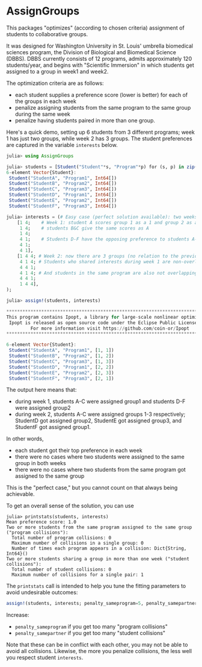 # AssignGroups

This packages "optimizes" (according to chosen criteria) assignment of students to collaborative groups.

It was designed for Washington University in St. Louis' umbrella biomedical sciences program, the
Division of Biological and Biomedical Science (DBBS). DBBS currently consists of 12 programs, admits approximately
120 students/year, and begins with "Scientific Immersion" in which students get assigned to a group in week1 and week2.

The optimization criteria are as follows:
- each student supplies a preference score (lower is better) for each of the groups in each week
- penalize assigning students from the same program to the same group during the same week
- penalize having students paired in more than one group.

Here's a quick demo, setting up 6 students from 3 different programs; week 1 has just two groups, while week 2 has 3 groups.
The student preferences are captured in the variable `interests` below.

```julia
julia> using AssignGroups

julia> students = [Student("Student"*s, "Program"*p) for (s, p) in zip('A':'F', "123123")]
6-element Vector{Student}:
 Student("StudentA", "Program1", Int64[])
 Student("StudentB", "Program2", Int64[])
 Student("StudentC", "Program3", Int64[])
 Student("StudentD", "Program1", Int64[])
 Student("StudentE", "Program2", Int64[])
 Student("StudentF", "Program3", Int64[])

julia> interests = (# Easy case (perfect solution available): two weeks, students have disjoint interests
    [1 4;    # Week 1: student A scores group 1 as a 1 and group 2 as a 4
     1 4;    # students B&C give the same scores as A
     1 4;
     4 1;    # Students D-F have the opposing preference to students A-C
     4 1;
     4 1],
    [1 4 4; # Week 2: now there are 3 groups (no relation to the previous week, the groups get novel assignments)
     4 1 4; # Students who shared interests during week 1 are non-overlapping
     4 4 1;
     4 1 4; # And students in the same program are also not overlapping
     4 4 1;
     1 4 4],
);

julia> assign!(students, interests)

******************************************************************************
This program contains Ipopt, a library for large-scale nonlinear optimization.
 Ipopt is released as open source code under the Eclipse Public License (EPL).
         For more information visit https://github.com/coin-or/Ipopt
******************************************************************************

6-element Vector{Student}:
 Student("StudentA", "Program1", [1, 1])
 Student("StudentB", "Program2", [1, 2])
 Student("StudentC", "Program3", [1, 3])
 Student("StudentD", "Program1", [2, 2])
 Student("StudentE", "Program2", [2, 3])
 Student("StudentF", "Program3", [2, 1])
```

The output here means that:
- during week 1, students A-C were assigned group1 and students D-F were assigned group2
- during week 2, students A-C were assigned groups 1-3 respectively; StudentD got assigned group2,
  StudentE got assigned group3, and StudentF got assigned group1.

In other words,
- each student got their top preference in each week
- there were no cases where two students were assigned to the same group in both weeks
- there were no cases where two students from the same program got assigned to the same group

This is the "perfect case," but you cannot count on that always being achievable.

To get an overall sense of the solution, you can use

```
julia> printstats(students, interests)
Mean preference score: 1.0
Two or more students from the same program assigned to the same group ("program collisions"):
  Total number of program collisions: 0
  Maximum number of collisions in a single group: 0
  Number of times each program appears in a collision: Dict{String, Int64}()
Two or more students sharing a group in more than one week ("student collisions"):
  Total number of student collisions: 0
  Maximum number of collisions for a single pair: 1
```

The `printstats` call is intended to help you tune the fitting parameters to avoid undesirable outcomes:

```julia
assign!(students, interests; penalty_sameprogram=5, penalty_samepartner=10)
```

Increase:

- `penalty_sameprogram` if you get too many "program collisions"
- `penalty_samepartner` if you get too many "student collisions"

Note that these can be in conflict with each other, you may not be able to avoid all collisions.
Likewise, the more you penalize collisions, the less well you respect student `interests`.
